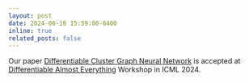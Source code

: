 ```yaml
---
layout: post
date: 2024-06-18 15:59:00-0400
inline: true
related_posts: false
---
```


Our paper <a href="https://arxiv.org/abs/2405.16185v1">Differentiable Cluster Graph Neural Network</a> is accepted at <a href="https://differentiable.xyz">Differentiable Almost Everything</a> Workshop in ICML 2024.
